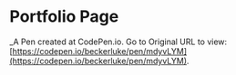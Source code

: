 # Portfolio Page
 _A Pen created at CodePen.io. Go to Original URL to view: [https://codepen.io/beckerluke/pen/mdyvLYM](https://codepen.io/beckerluke/pen/mdyvLYM).

 
